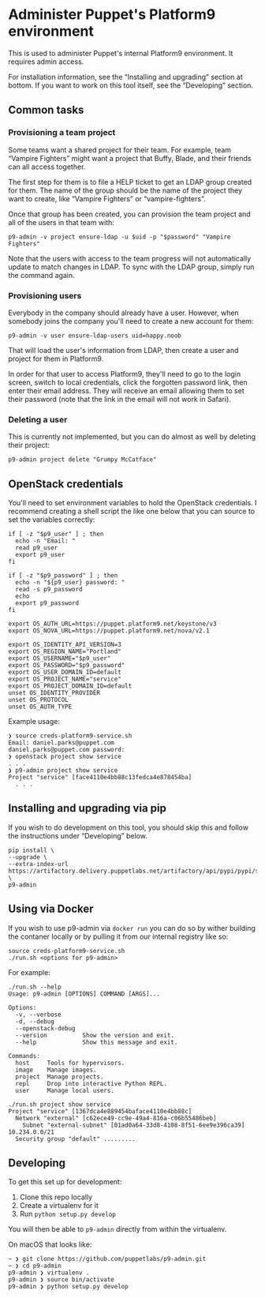 Administer Puppet's Platform9 environment
=========================================

This is used to administer Puppet's internal Platform9 environment. It requires
admin access.

For installation information, see the “Installing and upgrading” section at
bottom. If you want to work on this tool itself, see the “Developing” section.


## Common tasks

### Provisioning a team project

Some teams want a shared project for their team. For example, team “Vampire
Fighters” might want a project that Buffy, Blade, and their friends can all
access together.

The first step for them is to file a HELP ticket to get an LDAP group created
for them. The name of the group should be the name of the project they want to
create, like “Vampire Fighters” or “vampire-fighters”.

Once that group has been created, you can provision the team project and all of
the users in that team with:

```
p9-admin -v project ensure-ldap -u $uid -p "$password" "Vampire Fighters"
```

Note that the users with access to the team progress will not automatically
update to match changes in LDAP. To sync with the LDAP group, simply run the
command again.

### Provisioning users

Everybody in the company should already have a user. However, when somebody
joins the company you'll need to create a new account for them:

```
p9-admin -v user ensure-ldap-users uid=happy.noob
```

That will load the user's information from LDAP, then create a user and project
for them in Platform9.

In order for that user to access Platform9, they'll need to go to the login
screen, switch to local credentials, click the forgotten password link, then
enter their email address. They will receive an email allowing them to set their
password (note that the link in the email will not work in Safari).

### Deleting a user

This is currently not implemented, but you can do almost as well by deleting
their project:

```
p9-admin project delete "Grumpy McCatface"
```

## OpenStack credentials

You'll need to set environment variables to hold the OpenStack credentials. I
recommend creating a shell script the like one below that you can source to set
the variables correctly:

```
if [ -z "$p9_user" ] ; then
  echo -n "Email: "
  read p9_user
  export p9_user
fi

if [ -z "$p9_password" ] ; then
  echo -n "${p9_user} password: "
  read -s p9_password
  echo
  export p9_password
fi

export OS_AUTH_URL=https://puppet.platform9.net/keystone/v3
export OS_NOVA_URL=https://puppet.platform9.net/nova/v2.1

export OS_IDENTITY_API_VERSION=3
export OS_REGION_NAME="Portland"
export OS_USERNAME="$p9_user"
export OS_PASSWORD="$p9_password"
export OS_USER_DOMAIN_ID=default
export OS_PROJECT_NAME="service"
export OS_PROJECT_DOMAIN_ID=default
unset OS_IDENTITY_PROVIDER
unset OS_PROTOCOL
unset OS_AUTH_TYPE
```

Example usage:

```
❯ source creds-platform9-service.sh
Email: daniel.parks@puppet.com
daniel.parks@puppet.com password:
❯ openstack project show service
. . .
❯ p9-admin project show service
Project "service" [face4110e4bb88c13fedca4e878454ba]
  . . .
```

## Installing and upgrading via pip

If you wish to do development on this tool, you should skip this and follow the
instructions under “Developing” below.

```
pip install \
--upgrade \
--extra-index-url https://artifactory.delivery.puppetlabs.net/artifactory/api/pypi/pypi/simple \
p9-admin
```


## Using via Docker

If you wish to use p9-admin via `docker run` you can do so by wither building
the contaner locally or by pulling it from our internal registry like so:

```
source creds-platform9-service.sh
./run.sh <options for p9-admin>
```

For example:

```
./run.sh --help
Usage: p9-admin [OPTIONS] COMMAND [ARGS]...

Options:
  -v, --verbose
  -d, --debug
  --openstack-debug
  --version          Show the version and exit.
  --help             Show this message and exit.

Commands:
  host     Tools for hypervisors.
  image    Manage images.
  project  Manage projects.
  repl     Drop into interactive Python REPL.
  user     Manage local users.

./run.sh project show service
Project "service" [1367dca4e889454baface4110e4bb88c]
  Network "external" [c62ece49-cc9e-49a4-816a-c06b55486beb]
    Subnet "external-subnet" [01ad0a64-33d8-4108-8f51-6ee9e396ca39] 10.234.0.0/21
  Security group "default" .........
```


## Developing

To get this set up for development:

1. Clone this repo locally
2. Create a virtualenv for it
3. Run ``python setup.py develop``

You will then be able to ``p9-admin`` directly from within the virtualenv.

On macOS that looks like:

```
~ ❯ git clone https://github.com/puppetlabs/p9-admin.git
~ ❯ cd p9-admin
p9-admin ❯ virtualenv .
p9-admin ❯ source bin/activate
p9-admin ❯ python setup.py develop
```
